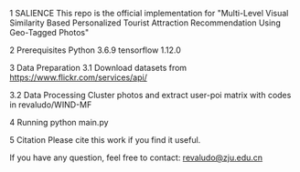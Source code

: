 1 SALIENCE
This repo is the official implementation for "Multi-Level Visual Similarity Based Personalized Tourist Attraction Recommendation Using Geo-Tagged Photos"

2 Prerequisites
Python 3.6.9
tensorflow 1.12.0

3 Data Preparation
3.1 Download datasets from https://www.flickr.com/services/api/

3.2 Data Processing
Cluster photos and extract user-poi matrix with codes in revaludo/WIND-MF
 
4 Running
python main.py 

5 Citation
Please cite this work if you find it useful.

If you have any question, feel free to contact: revaludo@zju.edu.cn
